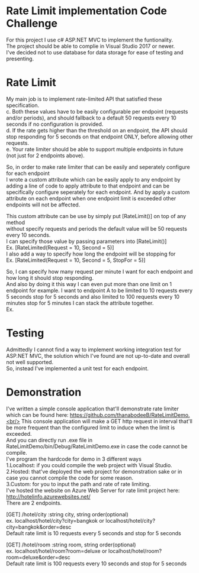 # Rate Limit implementation Code Challenge

For this project I use c# ASP.NET MVC to implement the funtionality.<br/>
The project should be able to complie in Visual Studio 2017 or newer.<br/>
I've decided not to use database for data storage for ease of testing and presenting.<br/>

# Rate Limit
My main job is to implement rate-limited API that satisfied these specification.<br/>
c. Both these values have to be easily configurable per endpoint (requests and/or periods), and should
fallback to a default 50 requests every 10 seconds if no configuration is provided.<br/>
d. If the rate gets higher than the threshold on an endpoint, the API should stop responding for 5
seconds on that endpoint ONLY, before allowing other requests.<br/>
e. Your rate limiter should be able to support multiple endpoints in future (not just for 2 endpoints
above).<br/>

So, in order to make rate limiter that can be easily and seperately configure for each endpoint<br/>
I wrote a custom attribute which can be easily apply to any endpoint by adding a line of code to apply attribute to that endpoint and can be specifically configure seperately for each endpoint. And by apply a custom attribute on each endpoint when one endpoint limit is exceeded other endpoints will not be affected.<br/>

This custom attribute can be use by simply put [RateLimit()] on top of any method<br/>
without specify requests and periods the default value will be 50 requests every 10 seconds.<br/>
I can specify those value by passing parameters into [RateLimit()] <br/>
Ex. [RateLimited(Request = 10, Second = 5)]<br/>
I also add a way to specify how long the endpoint will be stopping for<br/>
Ex. [RateLimited(Request = 10, Second = 5, StopFor = 5)]<br/>

So, I can specify how many request per minute I want for each endpoint and how long it should stop responding.<br/>
And also by doing it this way I can even put more than one limit on 1 endpoint for example. I want to endpoint A to be limited to 10 requests every 5 seconds stop for 5 seconds and also limited to 100 requests every 10 minutes stop for 5 minutes I can stack the attribute together.<br/>
Ex.  <img src="https://i.imgur.com/wOTQa2f.png" alt="">

# Testing
Admittedly I cannot find a way to implement working integration test for ASP.NET MVC, the solution which I've found are not up-to-date and overall not well supported.<br/>
So, instead I've implemented a unit test for each endpoint.

# Demonstration
I've written a simple console application that'll demonstrate rate limiter which can be found here: https://github.com/thanabodeeB/RateLimitDemo.<br/>
This console application will make a GET http request in interval that'll be more frequent than the configured limit to induce when the limit is exceeded.<br/>
And you can directly run .exe file in RateLimitDemo/bin/Debug/RateLimitDemo.exe in case the code cannot be compile.<br/>
I've program the hardcode for demo in 3 different ways<br/>
1.Localhost: if you could compile the web project with Visual Studio.<br/>
2.Hosted: that've deployed the web project for demonstration sake or in case you cannot compile the code for some reason.<br/>
3.Custom: for you to input the path and rate of rate limiting.<br/>
I've hosted the website on Azure Web Server for rate limit project here: http://hotelinfo.azurewebsites.net/<br/>
There are 2 endpoints.

[GET]
/hotel/city :string city, string order(optional)<br/>
ex. localhost/hotel/city?city=bangkok or localhost/hotel/city?city=bangkok&order=desc
<br/>Default rate limit is 10 requests every 5 seconds and stop for 5 seconds

[GET]
/hotel/room :string room, string order(optional)<br/>
ex. localhost/hotel/room?room=deluxe or localhost/hotel/room?room=deluxe&order=desc
<br/>Default rate limit is 100 requests every 10 seconds and stop for 5 seconds
